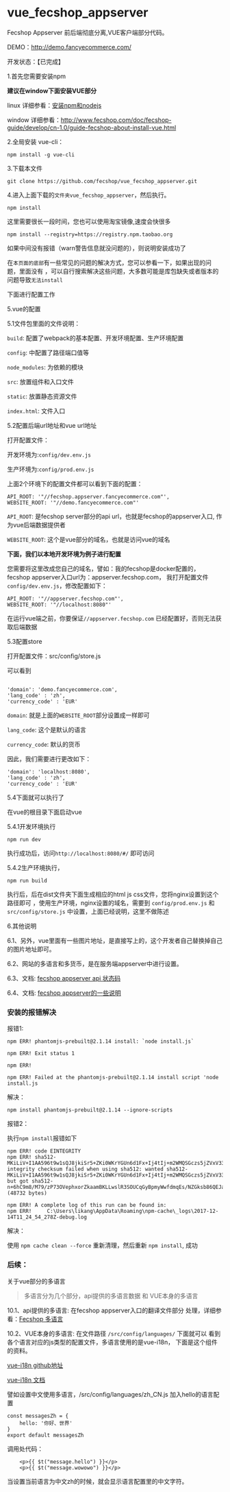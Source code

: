 # vue_fecshop_appserver

Fecshop Appserver 前后端彻底分离,VUE客户端部分代码。

DEMO：http://demo.fancyecommerce.com/

开发状态：【已完成】


1.首先您需要安装npm

**建议在window下面安装VUE部分**

linux 详细参看：[安装npm和nodejs](http://www.fancyecommerce.com/2017/07/12/%E5%AE%89%E8%A3%85npm%E5%92%8Cnodejs/)

window 详细参看：http://www.fecshop.com/doc/fecshop-guide/develop/cn-1.0/guide-fecshop-about-install-vue.html

2.全局安装 vue-cli：  

```
npm install -g vue-cli
```

3.下载本文件

```
git clone https://github.com/fecshop/vue_fecshop_appserver.git
```

4.进入上面下载的`文件夹vue_fecshop_appserver`，然后执行。

```
npm install 
```

这里需要很长一段时间，您也可以使用淘宝镜像,速度会快很多

```
npm install --registry=https://registry.npm.taobao.org
```

如果中间没有报错（warn警告信息就没问题的），则说明安装成功了

在`本页面的底部`有一些常见的问题的解决方式，您可以参看一下，如果出现的问题，里面没有
，可以自行搜索解决这些问题，大多数可能是库包缺失或者版本的问题导致`无法install`

下面进行配置工作

5.vue的配置

5.1文件包里面的文件说明：

`build`: 配置了webpack的基本配置、开发环境配置、生产环境配置

`config`: 中配置了路径端口值等

`node_modules`: 为依赖的模块

`src`: 放置组件和入口文件

`static`: 放置静态资源文件

`index.html`: 文件入口

5.2配置后端url地址和vue url地址

打开配置文件：

开发环境为:`config/dev.env.js`

生产环境为:`config/prod.env.js`

上面2个环境下的配置文件都可以看到下面的配置：

```
API_ROOT: '"//fecshop.appserver.fancyecommerce.com"',
WEBSITE_ROOT: '"//demo.fancyecommerce.com"'
```

`API_ROOT`: 是fecshop server部分的api url，也就是fecshop的appserver入口, 作为vue后端数据提供者

`WEBSITE_ROOT`: 这个是vue部分的域名，也就是访问vue的域名

**下面，我们以本地开发环境为例子进行配置**

您需要将这里改成您自己的域名，譬如：我的fecshop是docker配置的，
fecshop appserver入口url为：appserver.fecshop.com，
我打开配置文件`config/dev.env.js`，修改配置如下：

```
API_ROOT: '"//appserver.fecshop.com"',
WEBSITE_ROOT: '"//localhost:8080"'
```

在运行vue端之前，你要保证`//appserver.fecshop.com` 已经配置好，否则无法获取后端数据


5.3配置store

打开配置文件：src/config/store.js

可以看到

```

'domain': 'demo.fancyecommerce.com',
'lang_code' : 'zh',
'currency_code' : 'EUR'
```

`domain`: 就是上面的`WEBSITE_ROOT`部分设置成一样即可

`lang_code`: 这个是默认的语言

`currency_code`: 默认的货币

因此，我们需要进行更改如下：

```
'domain': 'localhost:8080',
'lang_code' : 'zh',
'currency_code' : 'EUR'
```

5.4下面就可以执行了

在vue的根目录下面启动vue

5.4.1开发环境执行

```
npm run dev
```

执行成功后，访问`http://localhost:8080/#/` 即可访问


5.4.2生产环境执行，

```
npm run build
```

执行后，后在dist文件夹下面生成相应的html js css文件，您将nginx设置到这个路径即可
，使用生产环境，nginx设置的域名，需要到 `config/prod.env.js` 和  `src/config/store.js`
中设置，上面已经说明，这里不做陈述





6.其他说明

6.1、另外，vue里面有一些图片地址，是直接写上的，这个开发者自己替换掉自己的图片地址即可。

6.2、网站的多语言和多货币，是在服务端appserver中进行设置。


6.3、文档: [fecshop appserver api 状态码](http://www.fecshop.com/doc/fecshop-guide/develop/cn-1.0/guide-fecshop-server-return-code.html)

6.4、文档: [fecshop appserver的一些说明](http://www.fecshop.com/doc/fecshop-guide/develop/cn-1.0/guide-fecshop-server.html)




### 安装的报错解决

报错1:

```
npm ERR! phantomjs-prebuilt@2.1.14 install: `node install.js`

npm ERR! Exit status 1

npm ERR! 

npm ERR! Failed at the phantomjs-prebuilt@2.1.14 install script 'node install.js
```

解决：
```
npm install phantomjs-prebuilt@2.1.14 --ignore-scripts
```


报错2：

执行`npm install`报错如下

```
npm ERR! code EINTEGRITY
npm ERR! sha512-MKiLiV+I1AA596t9w1sQJ8jkiSr5+ZKi0WKrYGUn6d1Fx+Ij4tIj+m2WMQSGczs5jZVxV339chE8iwk6F64wjA== integrity checksum failed when using sha512: wanted sha512-MKiLiV+I1AA596t9w1sQJ8jkiSr5+ZKi0WKrYGUn6d1Fx+Ij4tIj+m2WMQSGczs5jZVxV339chE8iwk6F64wjA== but got sha512-n+6hC9m8/M79/zP73OVephxorZkaamBKLLwslR3SOUCqGyBpmyWwfdmqEs/NZGksb86QEJawH8+fz6iKNrYJKw==. (48732 bytes)

npm ERR! A complete log of this run can be found in:
npm ERR!     C:\Users\likang\AppData\Roaming\npm-cache\_logs\2017-12-14T11_24_54_278Z-debug.log
```

解决：


使用 `npm cache clean --force` 重新清理，然后重新 `npm install`, 成功


### 后续：


关于vue部分的多语言

> 多语言分为几个部分，api提供的多语言数据 和 VUE本身的多语言

10.1、api提供的多语言: 在fecshop appserver入口的翻译文件部分
处理，详细参看：[Fecshop 多语言](http://www.fecshop.com/doc/fecshop-guide/instructions/cn-1.0/guide-fecshop_mutil_lang.html)

10.2、VUE本身的多语言: 在文件路径  `/src/config/languages/` 下面就可以
看到各个语言对应的js类型的配置文件，多语言使用的是vue-i18n，
下面是这个组件的资料。

[vue-i18n github地址](https://github.com/kazupon/vue-i18n)

[vue-i18n 文档](http://kazupon.github.io/vue-i18n/en/started.html)

譬如设置中文使用多语言，/src/config/languages/zh_CN.js 加入hello的语言配置

```
const messagesZh = {
    hello: '你好、世界'
}
export default messagesZh
```

调用处代码：

```
    <p>{{ $t("message.hello") }}</p>
    <p>{{ $t("message.wowowo") }}</p>
```

当设置当前语言为中文zh的时候，就会显示语言配置里的中文字符。

